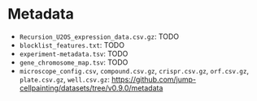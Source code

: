 # Metadata

- `Recursion_U2OS_expression_data.csv.gz`: TODO
- `blocklist_features.txt`: TODO
- `experiment-metadata.tsv`: TODO
- `gene_chromosome_map.tsv`: TODO
- `microscope_config.csv`, `compound.csv.gz`, `crispr.csv.gz`, `orf.csv.gz`, `plate.csv.gz`, `well.csv.gz`: https://github.com/jump-cellpainting/datasets/tree/v0.9.0/metadata